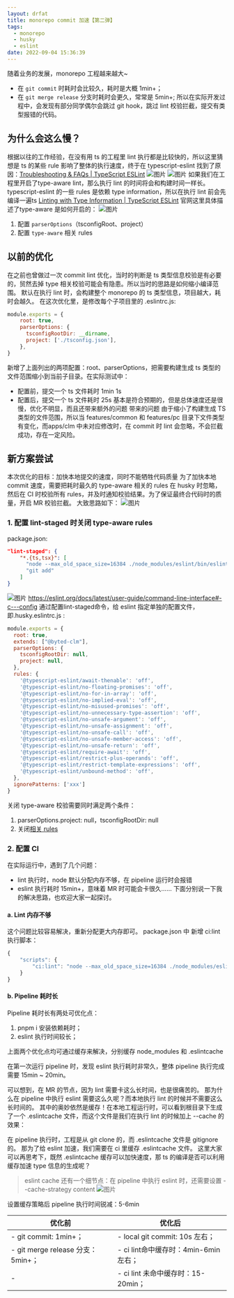 ```yaml
---
layout: drfat
title: monorepo commit 加速【第二弹】
tags:
  - monorepo
  - husky
  - eslint
date: 2022-09-04 15:36:39
---
```



随着业务的发展，monorepo 工程越来越大~
- 在 `git commit` 时耗时会比较久，耗时是大概 1min+；
- 在 `git merge release` 分支时耗时会更久，常常是 5min+;
所以在实际开发过程中，会发现有部分同学偶尔会跳过 git hook，跳过 lint 校验拦截，提交有类型报错的代码。

## 为什么会这么慢？
根据以往的工作经验，在没有用 ts 的工程里 lint 执行都是比较快的，所以这里猜想是 ts 的某些 rule 影响了整体的执行速度，终于在 typescript-eslint 找到了原因：[Troubleshooting & FAQs | TypeScript ESLint](https://typescript-eslint.io/docs/linting/troubleshooting/#my-linting-feels-really-slow)
![图片](/images/monorepo-commit-speed-up/feeling-slow.png)
![图片](/images/monorepo-commit-speed-up/how-is-perform.png)
如果我们在工程里开启了type-aware lint，那么执行 lint 的时间将会和构建时间一样长。
typescript-eslint  的一些 rules 是依赖 type information，所以在执行 lint 前会先编译一遍ts
[Linting with Type Information | TypeScript ESLint](https://typescript-eslint.io/docs/linting/typed-linting/) 官网这里具体描述了type-aware 是如何开启的：
![图片](/images/monorepo-commit-speed-up/lint-with-type.png)
1. 配置 `parserOptions`（tsconfigRoot、project）
2. 配置 `type-aware` 相关 rules

<!-- more -->

## 以前的优化
在之前也曾做过一次 commit lint 优化，当时的判断是 ts 类型信息校验是有必要的，贸然去掉 type 相关校验可能会有隐患。所以当时的思路是如何缩小编译范围。
默认在执行 lint 时，会构建整个 monorepo 的 ts 类型信息，项目越大，耗时会越久。
在这次优化里，是修改每个子项目里的 .eslintrc.js:
```javascript
module.exports = {
    root: true,
    parserOptions: {
      tsconfigRootDir: __dirname,
      project: ['./tsconfig.json'],
    },
}
```
新增了上面列出的两项配置：root、parserOptions，把需要构建生成 ts 类型的文件范围缩小到当前子目录。在实际测试中：
- 配置前，提交一个 ts 文件耗时 1min 1s
- 配置后，提交一个 ts 文件耗时 25s
基本是符合预期的，但是总体速度还是很慢，优化不明显，而且还带来额外的问题
带来的问题
由于缩小了构建生成 TS 类型的文件范围，所以当 features/common 和 features/pc 目录下文件类型有变化，而apps/clm 中未对应修改时，在 commit 时 lint 会忽略，不会拦截成功，存在一定风险。
 
## 新方案尝试
本次优化的目标：加快本地提交的速度，同时不能牺牲代码质量
为了加快本地 commit 速度，需要把耗时最久的 type-aware 相关的 rules 在 husky 时忽略，然后在 CI 时校验所有 rules，并及时通知校验结果。为了保证最终合代码时的质量，开启 MR 校验拦截。
大致思路如下： 
![图片](/images/monorepo-commit-speed-up/monorepo-commit-speed.excalidraw.png)

### 1. 配置 lint-staged 时关闭 type-aware rules
package.json: 
```json
"lint-staged": {
    "*.{ts,tsx}": [
      "node --max_old_space_size=16384 ./node_modules/eslint/bin/eslint.js --fix --color --cache --quiet --no-eslintrc --config .husky.eslintrc.js",
      "git add"
    ]
}
```

![图片](/images/monorepo-commit-speed-up/eslintrc-config.png)
https://eslint.org/docs/latest/user-guide/command-line-interface#-c---config
通过配置lint-staged命令，给 eslint 指定单独的配置文件，即.husky.eslintrc.js :
```javascript
module.exports = {
  root: true,
  extends: ["@byted-clm"],
  parserOptions: {
    tsconfigRootDir: null,
    project: null,
  },
  rules: {
    '@typescript-eslint/await-thenable': 'off',
    '@typescript-eslint/no-floating-promises': 'off',
    '@typescript-eslint/no-for-in-array': 'off',
    '@typescript-eslint/no-implied-eval': 'off',
    '@typescript-eslint/no-misused-promises': 'off',
    '@typescript-eslint/no-unnecessary-type-assertion': 'off',
    '@typescript-eslint/no-unsafe-argument': 'off',
    '@typescript-eslint/no-unsafe-assignment': 'off',
    '@typescript-eslint/no-unsafe-call': 'off',
    '@typescript-eslint/no-unsafe-member-access': 'off',
    '@typescript-eslint/no-unsafe-return': 'off',
    '@typescript-eslint/require-await': 'off',
    '@typescript-eslint/restrict-plus-operands': 'off',
    '@typescript-eslint/restrict-template-expressions': 'off',
    '@typescript-eslint/unbound-method': 'off',
  },
  ignorePatterns: ['xxx']
}
```

关闭 type-aware 校验需要同时满足两个条件：
1. parserOptions.project: null，tsconfigRootDir: null
2. 关闭[相关 rules](https://github.com/typescript-eslint/typescript-eslint/blob/main/packages/eslint-plugin/src/configs/recommended-requiring-type-checking.ts)

### 2. 配置 CI

在实际运行中，遇到了几个问题：
- lint 执行时，node 默认分配内存不够，在 pipeline 运行时会报错
- eslint 执行耗时 15min+，意味着 MR 时可能会卡很久……
下面分别说一下我的解决思路，也欢迎大家一起探讨。

#### a. Lint 内存不够
这个问题比较容易解决，重新分配更大内存即可。
package.json 中 新增 ci:lint 执行脚本：
```javascript
{
    "scripts": {
        "ci:lint": "node --max_old_space_size=16384 ./node_modules/eslint/bin/eslint.js  --ext .ts,.tsx --fix --color --cache --quiet ./"
    }
}
```

#### b. Pipeline 耗时长
Pipeline 耗时长有两处可优化点：
1. pnpm i 安装依赖耗时；
2. eslint 执行时间较长；

上面两个优化点均可通过缓存来解决，分别缓存 node_modules 和 .eslintcache

在第一次运行 pipeline 时，发现 eslint 执行耗时非常久，整体 pipeline 执行完成需要 15min ~ 20min。

可以想到，在 MR 的节点，因为 lint 需要卡这么长时间，也是很痛苦的。
那为什么在 pipeline 中执行 eslint 需要这么久呢？而本地执行 lint 的时候并不需要这么长时间的。
其中的奥妙依然是缓存！在本地工程运行时，可以看到根目录下生成了一个 .eslintcache 文件，而这个文件是我们在执行 lint 的时候加上 --cache 的效果：

在 pipeline 执行时，工程是从 git clone 的，而 .eslintcache 文件是 gitignore 的。
那为了给 eslint 加速，我们需要在 ci 里缓存 .eslintcache 文件。
这里大家可以再思考下，既然 .eslintcache 缓存可以加快速度，那 ts 的编译是否可以利用缓存加速 type 信息的生成呢？

> eslint cache 还有一个细节点：在 pipeline 中执行 eslint 时，还需要设置 --cache-strategy content
> ![图片](/images/monorepo-commit-speed-up/eslint-cache-strategy.png)

设置缓存策略后 pipeline 执行时间锐减：5-6min

| 优化前 | 优化后 |
|  ----  | ----  |
| - git commit:  1min+；            | - local git commit:  10s 左右；|
| - git merge release 分支： 5min+； | - ci lint命中缓存时：4min-6min左右；|
| -                                 | - ci lint 未命中缓存时：15-20min；|

